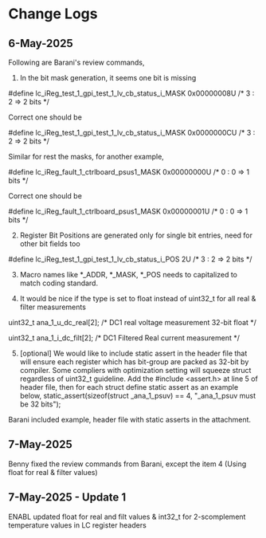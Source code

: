 # Change Logs

## 6-May-2025 

Following are Barani's review commands, 
1)	In the bit mask generation, it seems one bit is missing 

#define lc_iReg_test_1_gpi_test_1_lv_cb_status_i_MASK         0x00000008U  /*  3 :  2 =>  2 bits */ 

Correct one should be 

#define lc_iReg_test_1_gpi_test_1_lv_cb_status_i_MASK         0x0000000CU  /*  3 :  2 =>  2 bits */ 


Similar for rest the masks, for another example, 

#define lc_iReg_fault_1_ctrlboard_psus1_MASK                  0x00000000U  /*  0 :  0 =>  1 bits */ 

Correct one should be 

#define lc_iReg_fault_1_ctrlboard_psus1_MASK                  0x00000001U  /*  0 :  0 =>  1 bits */ 


2)	Register Bit Positions are generated only for single bit entries, need for other bit fields too 

#define lc_iReg_test_1_gpi_test_1_lv_cb_status_i_POS         2U             /*  3 :  2 =>  2 bits */ 
 
3)	Macro names like *_ADDR,  *_MASK,  *_POS needs to capitalized to match coding standard. 

4)	It would be nice if the type is set to float instead of uint32_t for all real & filter measurements 

uint32_t ana_1_u_dc_real[2];                                           /* DC1 real voltage measurement 32-bit float */ 

uint32_t ana_1_i_dc_filt[2];                                              /* DC1 Filtered Real current measurement */ 

5)	[optional] We would like to include static assert in the header file that will ensure each register which has bit-group are packed as 32-bit by compiler.
Some compliers with optimization setting will squeeze struct regardless of uint32_t guideline.
Add the #include <assert.h> at line 5 of header file, then for each struct define static assert as an example below,
static_assert(sizeof(struct _ana_1_psuv) == 4, "_ana_1_psuv must be 32 bits"); 
 
Barani included example, header file with static asserts in the attachment.

## 7-May-2025

Benny fixed the review commands from Barani, except the item 4 (Using float for real & filter values)

## 7-May-2025 - Update 1

ENABL updated float for real and filt values & int32_t for 2-scomplement temperature values in LC register headers
